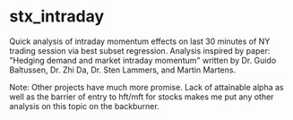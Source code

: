 # stx_intraday
Quick analysis of intraday momentum effects on last 30 minutes of NY trading session via best subset regression. Analysis inspired by paper: "Hedging demand and market intraday momentum" written by Dr. Guido Baltussen, Dr. Zhi Da, Dr. Sten Lammers, and Martin Martens.


Note:
Other projects have much more promise. Lack of attainable alpha as well as the barrier of entry to hft/mft for stocks makes me put any other analysis on this topic on the backburner.
